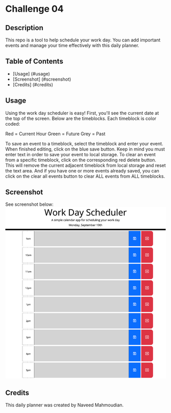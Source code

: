 # Challenge 04

## Description

This repo is a tool to help schedule your work day. You can add important events and manage your time effectively with this daily planner.

## Table of Contents

- [Usage] (#usage)
- [Screenshot] (#screenshot)
- [Credits] (#credits)

## Usage

Using the work day scheduler is easy! First, you'll see the current date at the top of the screen. Below are the timeblocks. Each timeblock is color coded:

Red = Current Hour
Green = Future
Grey = Past

To save an event to a timeblock, select the timeblock and enter your event. When finished editing, click on the blue save button. Keep in mind you must enter text in order to save your event to local storage. To clear an event from a specific timeblock, click on the corresponding red delete button. This will remove the current adjacent timeblock from local storage and reset the text area. And if you have one or more events already saved, you can click on the clear all events button to clear ALL events from ALL timeblocks.

## Screenshot

See screenshot below:
![Screenshot of Work Day Scheduler](./assets/images/work-day-scheduler-screenshot.png)

## Credits

This daily planner was created by Naveed Mahmoudian.
